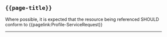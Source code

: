 ## <code>{{page-title}}</code>

Where possible, it is expected that the resource being referenced SHOULD conform to {{pagelink:Profile-ServiceRequest}}

---
